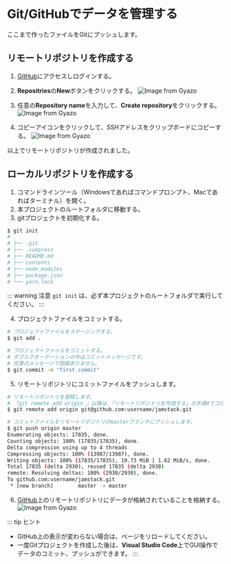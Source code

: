 # Git/GitHubでデータを管理する
ここまで作ったファイルをGitにプッシュします。

## リモートリポジトリを作成する
1. [GitHub](https://github.com/)にアクセスしログインする。
1. **Repositries**の**New**ボタンをクリックする。
![Image from Gyazo](https://i.gyazo.com/2b0e3f8e1d7209b1de5120d4db891a77.png)

1. 任意の**Repository name**を入力して、**Create repository**をクリックする。
![Image from Gyazo](https://i.gyazo.com/031cf52a81ee09874a5ea7af184c0ab1.png)

1. コピーアイコンをクリックして、SSHアドレスをクリップボードにコピーする。
![Image from Gyazo](https://i.gyazo.com/4e7dbb19ff7fd5e05ce06e41b11cd4e4.png)

以上でリモートリポジトリが作成されました。

## ローカルリポジトリを作成する
1. コマンドラインツール（Windowsであればコマンドプロンプト、Macであればターミナル）を開く。
1. 本プロジェクトのルートフォルダに移動する。
1. gitプロジェクトを初期化する。
```bash
$ git init
# .
# ├── .git
# ├── .vuepress
# ├── README.md
# ├── contents
# ├── node_modules
# ├── package.json
# └── yarn.lock
```
::: warning <i class="fas fa-exclamation-circle"></i> 注意
`git init` は、必ず本プロジェクトのルートフォルダで実行してください。
:::

4. プロジェクトファイルをコミットする。
```bash
# プロジェクトファイルをステージングする。
$ git add .

# プロジェクトファイルをコミットする。
# ダブルクオーテーションの中はコミットメッセージです。
# 任意のメッセージで問題ありません。
$ git commit -m "first commit"
```

5. リモートリポジトリにコミットファイルをプッシュします。
```bash
# リモートリポジトリを登録します。
# 「git remote add origin 」以降は、「リモートリポジトリを作成する」の手順4でコピーした内容をペーストします。
$ git remote add origin git@github.com:username/jamstack.git

# コミットファイルをリモートリポジトリのmasterブランチにプッシュします。
$ git push origin master
Enumerating objects: 17835, done.
Counting objects: 100% (17835/17835), done.
Delta compression using up to 4 threads
Compressing objects: 100% (13987/13987), done.
Writing objects: 100% (17835/17835), 19.73 MiB | 1.62 MiB/s, done.
Total 17835 (delta 2930), reused 17835 (delta 2930)
remote: Resolving deltas: 100% (2930/2930), done.
To github.com:username/jamstack.git
 * [new branch]        master -> master
```

6. [GitHub](https://github.com/)上のリモートリポジトリにデータが格納されていることを格納する。
![Image from Gyazo](https://i.gyazo.com/39dc96ee70310debde3bdf7dfc30b5c4.png)

::: tip <i class="fas fa-comments"></i> ヒント
* GitHub上の表示が変わらない場合は、ページをリロードしてください。
* 一度Gitプロジェクトを作成した後は、**Visual Studio Code**上でGUI操作でデータのコミット、プッシュができます。
:::
